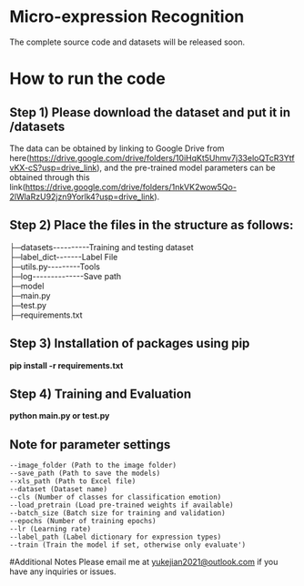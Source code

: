 # Micro-expression Recognition
The complete source code and datasets will be released soon.

# How to run the code

## **Step 1)** Please download the dataset and put it in /datasets
The data can be obtained by linking to Google Drive from here(https://drive.google.com/drive/folders/10iHqKt5Uhmv7j33eloQTcR3YtfvKX-cS?usp=drive_link), and the pre-trained model parameters can be obtained through this link(https://drive.google.com/drive/folders/1nkVK2wow5Qo-2lWlaRzU92jzn9Yorlk4?usp=drive_link).


## **Step 2)** Place the files in the structure as follows:
├─datasets----------Training and testing dataset\
├─label_dict-------Label File\
├─utils.py---------Tools\
├─log--------------Save path\
├─model\
├─main.py\
├─test.py\
├─requirements.txt

## **Step 3)** Installation of packages using pip
**pip install -r requirements.txt**

## **Step 4)** Training and Evaluation
**python main.py or test.py**

## **Note for parameter settings**
    --image_folder (Path to the image folder)
    --save_path (Path to save the models)
    --xls_path (Path to Excel file)
    --dataset (Dataset name)
    --cls (Number of classes for classification emotion)
    --load_pretrain (Load pre-trained weights if available)
    --batch_size (Batch size for training and validation)
    --epochs (Number of training epochs)
    --lr (Learning rate)
    --label_path (Label dictionary for expression types)
    --train (Train the model if set, otherwise only evaluate')
#Additional Notes
Please email me at yukejian2021@outlook.com if you have any inquiries or issues.
